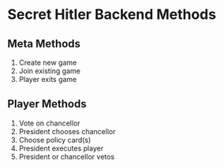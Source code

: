 # Secret Hitler Backend Methods

## Meta Methods

1. Create new game
2. Join existing game
3. Player exits game

## Player Methods

1. Vote on chancellor
2. President chooses chancellor
3. Choose policy card(s)
4. President executes player
5. President or chancellor vetos
